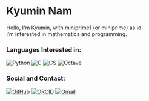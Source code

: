 # Kyumin Nam 
Hello, I'm Kyumin, with miniprime1 (or miniprime) as id. <br>
I’m interested in mathematics and programming. <br>

### Languages Interested in: <br>
![Python](https://img.shields.io/badge/Python-3776AB?style=flat&logo=python&logoColor=white)
![C](https://img.shields.io/badge/C-A8B9CC?style=flat&logo=C&logoColor=white)
![CS](https://img.shields.io/badge/C%23-239120?style=flat&logo=.net&logoColor=white)
![Octave](https://img.shields.io/badge/Octave-0790C0?style=flat&logo=Octave&logoColor=white) <br>

### Social and Contact: <br>
[![GitHub](https://img.shields.io/badge/GitHub-181717?style=flat&logo=github&logoColor=white)](https://github.com/miniprime1)
[![ORCID](https://img.shields.io/badge/ORCID-aecd54?style=flat&logo=orcid&logoColor=white)](https://orcid.org/0000-0002-1152-8471)
[![Gmail](https://img.shields.io/badge/Gmail-d14836?style=flat&logo=gmail&logoColor=white)](mailto:godbros.miniprime@gmail.com)
